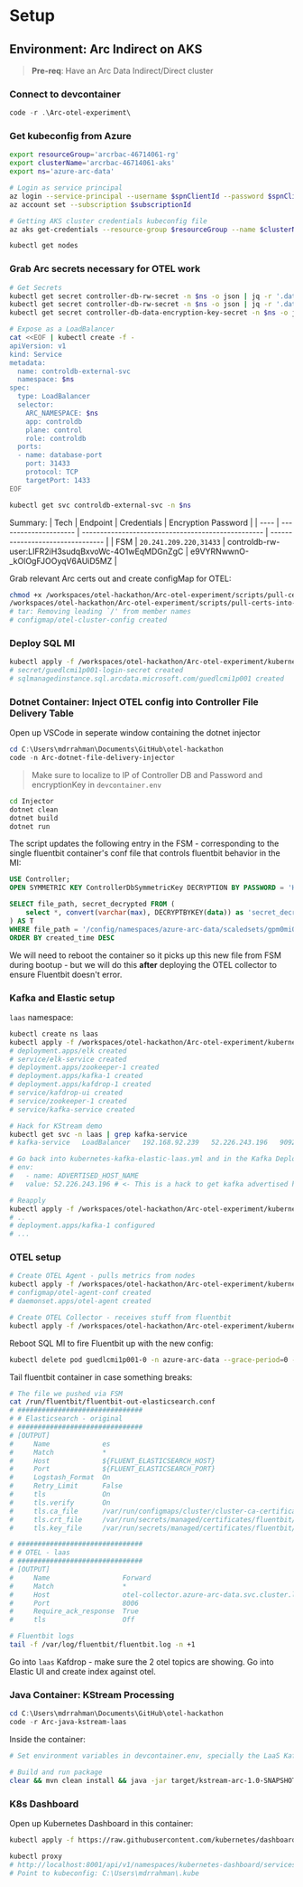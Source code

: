 # Setup

## Environment: Arc Indirect on AKS

> **Pre-req**: Have an Arc Data Indirect/Direct cluster

### Connect to devcontainer
```powershell
code -r .\Arc-otel-experiment\
```

### Get kubeconfig from Azure

```bash
export resourceGroup='arcrbac-46714061-rg'
export clusterName='arcrbac-46714061-aks'
export ns='azure-arc-data'

# Login as service principal
az login --service-principal --username $spnClientId --password $spnClientSecret --tenant $spnTenantId
az account set --subscription $subscriptionId

# Getting AKS cluster credentials kubeconfig file
az aks get-credentials --resource-group $resourceGroup --name $clusterName --admin

kubectl get nodes
```

### Grab Arc secrets necessary for OTEL work

```bash
# Get Secrets
kubectl get secret controller-db-rw-secret -n $ns -o json | jq -r '.data.password' | base64 -d
kubectl get secret controller-db-rw-secret -n $ns -o json | jq -r '.data.username' | base64 -d
kubectl get secret controller-db-data-encryption-key-secret -n $ns -o json | jq -r '.data.encryptionPassword' | base64 -d

# Expose as a LoadBalancer
cat <<EOF | kubectl create -f -
apiVersion: v1
kind: Service
metadata:
  name: controldb-external-svc
  namespace: $ns
spec:
  type: LoadBalancer
  selector:
    ARC_NAMESPACE: $ns
    app: controldb
    plane: control
    role: controldb
  ports:
  - name: database-port
    port: 31433
    protocol: TCP
    targetPort: 1433
EOF

kubectl get svc controldb-external-svc -n $ns
```

Summary:
| Tech | Endpoint              | Credentials                                        | Encryption Password              |
| ---- | --------------------- | -------------------------------------------------- | -------------------------------- |
| FSM  | `20.241.209.220,31433`  | controldb-rw-user:LIFR2iH3sudqBxvoWc-4O1wEqMDGnZgC | e9VYRNwwnO-_kOlOgFJOOyqV6AUiD5MZ |

Grab relevant Arc certs out and create configMap for OTEL:

```bash
chmod +x /workspaces/otel-hackathon/Arc-otel-experiment/scripts/pull-certs-into-configMap.sh
/workspaces/otel-hackathon/Arc-otel-experiment/scripts/pull-certs-into-configMap.sh
# tar: Removing leading `/' from member names
# configmap/otel-cluster-config created
```

### Deploy SQL MI
```bash
kubectl apply -f /workspaces/otel-hackathon/Arc-otel-experiment/kubernetes-sqlmi.yaml
# secret/guedlcmi1p001-login-secret created
# sqlmanagedinstance.sql.arcdata.microsoft.com/guedlcmi1p001 created
```

### Dotnet Container: Inject OTEL config into Controller File Delivery Table

Open up VSCode in seperate window containing the dotnet injector

```powershell
cd C:\Users\mdrrahman\Documents\GitHub\otel-hackathon
code -n Arc-dotnet-file-delivery-injector
```
> Make sure to localize to IP of Controller DB and Password and encryptionKey in `devcontainer.env`

```bash
cd Injector
dotnet clean
dotnet build
dotnet run
```

The script updates the following entry in the FSM - corresponding to the single fluentbit container's conf file that controls fluentbit behavior in the MI:

```sql
USE Controller;
OPEN SYMMETRIC KEY ControllerDbSymmetricKey DECRYPTION BY PASSWORD = 'HnUnfSCkkCtMeRZbN3AQvgIDyTVNBSVl';

SELECT file_path, secret_decrypted FROM (
    select *, convert(varchar(max), DECRYPTBYKEY(data)) as 'secret_decrypted' from controller.dbo.Files
) AS T
WHERE file_path = '/config/namespaces/azure-arc-data/scaledsets/gpm0mi01/containers/fluentbit/files/fluentbit-out-elasticsearch.conf'
ORDER BY created_time DESC
```
We will need to reboot the container so it picks up this new file from FSM during bootup - but we will do this **after** deploying the OTEL collector to ensure Fluentbit doesn't error.

### Kafka and Elastic setup

`laas` namespace:
```bash
kubectl create ns laas
kubectl apply -f /workspaces/otel-hackathon/Arc-otel-experiment/kubernetes-kafka-elastic-laas.yml
# deployment.apps/elk created
# service/elk-service created
# deployment.apps/zookeeper-1 created
# deployment.apps/kafka-1 created
# deployment.apps/kafdrop-1 created
# service/kafdrop-ui created
# service/zookeeper-1 created
# service/kafka-service created

# Hack for KStream demo
kubectl get svc -n laas | grep kafka-service
# kafka-service   LoadBalancer   192.168.92.239   52.226.243.196   9092:31440/TCP                  7m49s

# Go back into kubernetes-kafka-elastic-laas.yml and in the Kafka Deployment, set:
# env:
#   - name: ADVERTISED_HOST_NAME
#   value: 52.226.243.196 # <- This is a hack to get kafka advertised hostnames to work externally without DNS

# Reapply
kubectl apply -f /workspaces/otel-hackathon/Arc-otel-experiment/kubernetes-kafka-elastic-laas.yml
# ..
# deployment.apps/kafka-1 configured
# ...
```

### OTEL setup

```bash
# Create OTEL Agent - pulls metrics from nodes
kubectl apply -f /workspaces/otel-hackathon/Arc-otel-experiment/kubernetes-otel-agent.yml
# configmap/otel-agent-conf created
# daemonset.apps/otel-agent created

# Create OTEL Collector - receives stuff from fluentbit
kubectl apply -f /workspaces/otel-hackathon/Arc-otel-experiment/kubernetes-otel-collector.yml
```
Reboot SQL MI to fire Fluentbit up with the new config:
```bash
kubectl delete pod guedlcmi1p001-0 -n azure-arc-data --grace-period=0 --force
```
Tail fluentbit container in case something breaks:
```bash
# The file we pushed via FSM
cat /run/fluentbit/fluentbit-out-elasticsearch.conf
# ###############################
# # Elasticsearch - original
# ###############################
# [OUTPUT]
#     Name             es
#     Match            *
#     Host             ${FLUENT_ELASTICSEARCH_HOST}
#     Port             ${FLUENT_ELASTICSEARCH_PORT}
#     Logstash_Format  On
#     Retry_Limit      False
#     tls              On
#     tls.verify       On
#     tls.ca_file      /var/run/configmaps/cluster/cluster-ca-certificate.crt
#     tls.crt_file     /var/run/secrets/managed/certificates/fluentbit/fluentbit-certificate.pem
#     tls.key_file     /var/run/secrets/managed/certificates/fluentbit/fluentbit-privatekey.pem

# ###############################
# # OTEL - laas
# ###############################
# [OUTPUT]
#     Name                  Forward
#     Match                 *
#     Host                  otel-collector.azure-arc-data.svc.cluster.local
#     Port                  8006
#     Require_ack_response  True
#     tls                   Off

# Fluentbit logs
tail -f /var/log/fluentbit/fluentbit.log -n +1
```

Go into `laas` Kafdrop - make sure the 2 otel topics are showing.
Go into Elastic UI and create index against otel.

### Java Container: KStream Processing
```powershell
cd C:\Users\mdrrahman\Documents\GitHub\otel-hackathon
code -r Arc-java-kstream-laas
```
Inside the container:
```bash
# Set environment variables in devcontainer.env, specially the LaaS Kafka Broker Public IP Address

# Build and run package
clear && mvn clean install && java -jar target/kstream-arc-1.0-SNAPSHOT.jar
```

### K8s Dashboard
Open up Kubernetes Dashboard in this container:
```bash
kubectl apply -f https://raw.githubusercontent.com/kubernetes/dashboard/v2.5.0/aio/deploy/recommended.yaml

kubectl proxy
# http://localhost:8001/api/v1/namespaces/kubernetes-dashboard/services/https:kubernetes-dashboard:/proxy
# Point to kubeconfig: C:\Users\mdrrahman\.kube
```